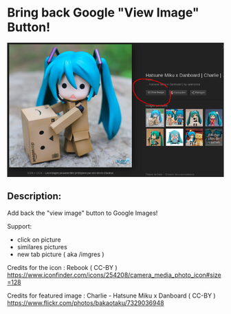 # Bring back Google "View Image" Button!


![alt text](screenshot.png "Screenshot")


Description:
------------

Add back the "view image" button to Google Images!

Support:
- click on picture
- similares pictures
- new tab picture ( aka /imgres )


Credits for the icon :
Rebook ( CC-BY )
https://www.iconfinder.com/icons/254208/camera_media_photo_icon#size=128

Credits for featured image :
Charlie - Hatsune Miku x Danboard ( CC-BY )
https://www.flickr.com/photos/bakaotaku/7329036948

